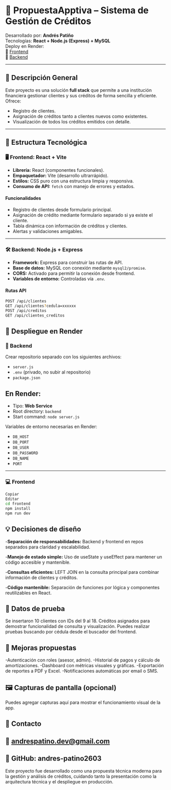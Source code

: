 # 💼 PropuestaApptiva – Sistema de Gestión de Créditos

Desarrollado por: **Andrés Patiño**  
Tecnologías: **React + Node.js (Express) + MySQL**  
Deploy en Render:  
🔗 [Frontend](https://TU-FRONTEND.onrender.com)  
🔗 [Backend](https://backendapp-twgq.onrender.com)

---

## 📌 Descripción General

Este proyecto es una solución **full stack** que permite a una institución financiera gestionar clientes y sus créditos de forma sencilla y eficiente.  
Ofrece:

- Registro de clientes.
- Asignación de créditos tanto a clientes nuevos como existentes.
- Visualización de todos los créditos emitidos con detalle.

---

## 🧩 Estructura Tecnológica

### 🖥️ Frontend: React + Vite

- **Librería:** React (componentes funcionales).
- **Empaquetador:** Vite (desarrollo ultrarrápido).
- **Estilos:** CSS puro con una estructura limpia y responsiva.
- **Consumo de API:** `fetch` con manejo de errores y estados.

#### Funcionalidades

- Registro de clientes desde formulario principal.
- Asignación de crédito mediante formulario separado si ya existe el cliente.
- Tabla dinámica con información de créditos y clientes.
- Alertas y validaciones amigables.

---

### 🛠️ Backend: Node.js + Express

- **Framework:** Express para construir las rutas de API.
- **Base de datos:** MySQL con conexión mediante `mysql2/promise`.
- **CORS:** Activado para permitir la conexión desde frontend.
- **Variables de entorno:** Controladas vía `.env`.

#### Rutas API

```bash
POST /api/clientes
GET /api/clientes?cedula=xxxxxx
POST /api/creditos
GET /api/clientes_creditos
```
## 🚀 Despliegue en Render

### 📁 Backend

Crear repositorio separado con los siguientes archivos:

- `server.js`
- `.env` (privado, no subir al repositorio)
- `package.json`

## En Render:

- Tipo: **Web Service**
- Root directory: `backend`
- Start command: `node server.js`

Variables de entorno necesarias en Render:

- `DB_HOST`
- `DB_PORT`
- `DB_USER`
- `DB_PASSWORD`
- `DB_NAME`
- `PORT`

---

### 💻 Frontend
```bash
Copiar
Editar
cd frontend
npm install
npm run dev
```
## 💡 Decisiones de diseño
-**Separación de responsabilidades:** Backend y frontend en repos separados para claridad y escalabilidad.

-**Manejo de estado simple:** Uso de useState y useEffect para mantener un código accesible y mantenible.

-**Consultas eficientes:** LEFT JOIN en la consulta principal para combinar información de clientes y créditos.

-**Código mantenible:** Separación de funciones por lógica y componentes reutilizables en React.

## 🧪 Datos de prueba
Se insertaron 10 clientes con IDs del 9 al 18.
Créditos asignados para demostrar funcionalidad de consulta y visualización.
Puedes realizar pruebas buscando por cédula desde el buscador del frontend.

## 🎯 Mejoras propuestas
-Autenticación con roles (asesor, admin).
-Historial de pagos y cálculo de amortizaciones.
-Dashboard con métricas visuales y gráficas.
-Exportación de reportes a PDF y Excel.
-Notificaciones automáticas por email o SMS.

## 🖼️ Capturas de pantalla (opcional)
Puedes agregar capturas aquí para mostrar el funcionamiento visual de la app.

## 📩 Contacto
## 📧 andrespatino.dev@gmail.com

## 🔗 GitHub: andres-patino2603

Este proyecto fue desarrollado como una propuesta técnica moderna para la gestión y análisis de créditos, cuidando tanto la presentación como la arquitectura técnica y el despliegue en producción.

